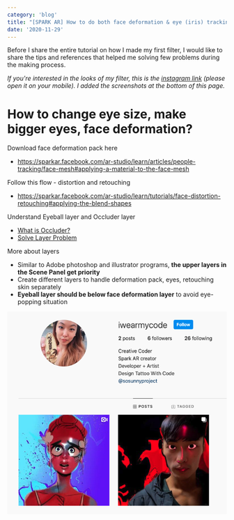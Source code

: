 ```yaml
---
category: 'blog'
title: "[SPARK AR] How to do both face deformation & eye (iris) tracking"
date: '2020-11-29'
---
```


Before I share the entire tutorial on how I made my first filter, I would like to share the tips and references that helped me solving few problems during the making process.

*If you're interested in the looks of my filter, this is the [instagram link](https://www.instagram.com/ar/881956469216985/) (please open it on your mobile). I added the screenshots at the bottom of this page.*

# How to change eye size, make bigger eyes, face deformation?

Download face deformation pack here
- https://sparkar.facebook.com/ar-studio/learn/articles/people-tracking/face-mesh#applying-a-material-to-the-face-mesh

Follow this flow - distortion and retouching
- https://sparkar.facebook.com/ar-studio/learn/tutorials/face-distortion-retouching#applying-the-blend-shapes

Understand Eyeball layer and Occluder layer
- [What is Occluder?](https://sparkar.facebook.com/ar-studio/learn/articles/3D/occluders#example)
- [Solve Layer Problem](https://www.youtube.com/watch?v=BqGo2PvspqE)

More about layers
- Similar to Adobe photoshop and illustrator programs, **the upper layers in the Scene Panel get priority**
- Create different layers to handle deformation pack, eyes, retouching skin separately
- **Eyeball layer should be below face deformation layer** to avoid eye-popping situation


![preview](sparkar2.png)


